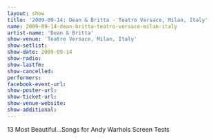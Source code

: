 ```yaml
---
layout: show
title: '2009-09-14: Dean & Britta - Teatro Versace, Milan, Italy'
name: 2009-09-14-dean-britta-teatro-versace-milan-italy
artist-name: 'Dean & Britta'
show-venue: 'Teatro Versace, Milan, Italy'
show-setlist: 
show-date: 2009-09-14
show-radio: 
show-lastfm: 
show-cancelled: 
performers: 
facebook-event-url: 
show-poster-url: 
show-ticket-url: 
show-venue-website: 
show-additional: 
---
```


13 Most Beautiful...Songs for Andy Warhols Screen Tests